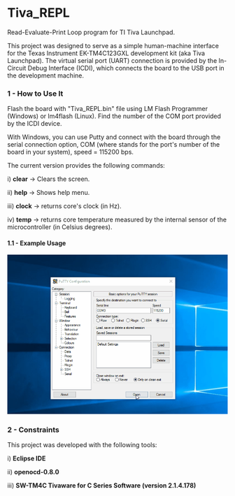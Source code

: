 # Tiva_REPL
Read-Evaluate-Print Loop program for TI Tiva Launchpad.

This project was designed to serve as a simple human-machine interface for the Texas Instrument EK-TM4C123GXL development kit (aka Tiva Launchpad). The virtual serial port (UART) connection is provided by the In-Circuit Debug Interface (ICDI), which connects the board to the USB port in the development machine.

### 1 - How to Use It

Flash the board with "Tiva_REPL.bin" file using LM Flash Programmer (Windows) or lm4flash (Linux). Find the number of the COM port provided by the ICDI device. 

With Windows, you can use Putty and connect with the board through the serial connection option, COM<x> (where <x> stands for the port's number of the board in your system), speed = 115200 bps.

The current version provides the following commands:

i) **clear** -> Clears the screen.

ii) **help** -> Shows help menu.

iii) **clock** -> returns core's clock (in Hz).

iv) **temp** -> returns core temperature measured by the internal sensor of the microcontroller (in Celsius degrees).

#### 1.1 - Example Usage

![](example_usage.gif)

### 2 - Constraints

This project was developed with the following tools:

i) **Eclipse IDE**

ii) **openocd-0.8.0**

iii) **SW-TM4C Tivaware for C Series Software (version 2.1.4.178)**
